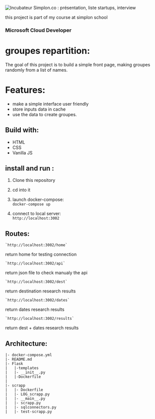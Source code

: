 
  ![Incubateur Simplon.co : présentation, liste startups, interview](https://encrypted-tbn0.gstatic.com/images?q=tbn:ANd9GcSSEcKwborrMn9-Q2kmVlfAFLlq3M5DjW5Hlw&usqp=CAU)

this project is part of my course at simplon school

### Microsoft Cloud Developer

# groupes repartition:

The goal of this project is to build a simple front page, making groupes randomly from a list of names.

# Features:

-   make a simple interface user friendly
-   store inputs data in cache
-   use the data to create groupes.

## Build with:

-   HTML
-   CSS
-   Vanilla JS

## install and run :

1.  Clone this repository
    
2.  cd into it
    
3.  launch docker-compose:  
    `docker-compose up`
    
4.  connect to local server:  
    `http://localhost:3002`
    

## Routes:

```
`http://localhost:3002/home`

```

return home for testing connection

```
`http://localhost:3002/api`

```

return json file to check manualy the api

```
`http://localhost:3002/dest`

```

return destination research results

```
`http://localhost:3002/dates`

```

return dates research results

```
`http://localhost:3002/results`

```

return dest + dates research results

## Architecture:

```
|- docker-compose.yml
|- README.md
|- Flask
|	|-templates
|	|- __init__.py
|	|-Dockerfile
|
|- scrapp
|	|- Dockerfile
|	|- LOG_scrapp.py
|	|- __main__.py
|	|- scrapp.py
|	|- sqlconnectors.py
|	|- test-scrapp.py

```
<!--stackedit_data:
eyJoaXN0b3J5IjpbLTMwMDM4NzU5OV19
-->